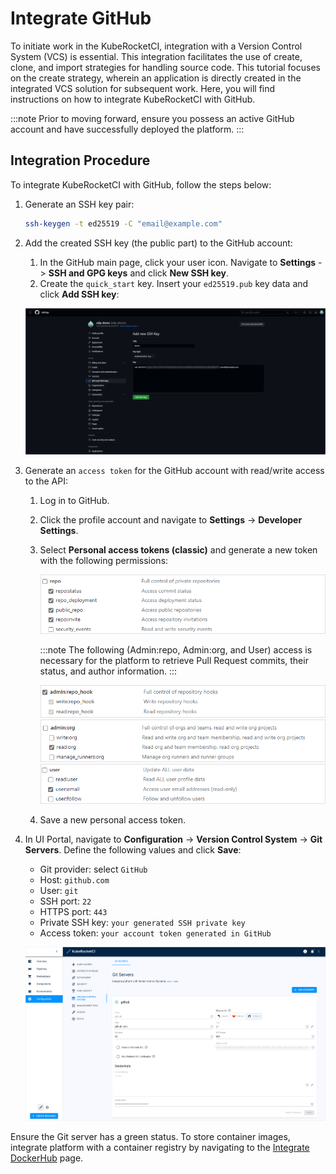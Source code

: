 # Integrate GitHub

<head>
  <link rel="canonical" href="https://docs.kuberocketci.io/docs/quick-start/integrate-github/" />
</head>

To initiate work in the KubeRocketCI, integration with a Version Control System (VCS) is essential. This integration facilitates the use of create, clone, and import strategies for handling source code.
This tutorial focuses on the create strategy, wherein an application is directly created in the integrated VCS solution for subsequent work. Here, you will find instructions on how to integrate KubeRocketCI with GitHub.

:::note
  Prior to moving forward, ensure you possess an active GitHub account and have successfully deployed the platform.
:::

## Integration Procedure

To integrate KubeRocketCI with GitHub, follow the steps below:

1. Generate an SSH key pair:

    ```bash
    ssh-keygen -t ed25519 -C "email@example.com"
    ```

2. Add the created SSH key (the public part) to the GitHub account:

    1. In the GitHub main page, click your user icon. Navigate to **Settings** -> **SSH and GPG keys** and click **New SSH key**.
    2. Create the `quick_start` key. Insert your `ed25519.pub` key data and click **Add SSH key**:

    ![Repo permission](../assets/quick-start/add_ssh_key.png "Repo permission")

3. Generate an `access token` for the GitHub account with read/write access to the API:

    1. Log in to GitHub.
    2. Click the profile account and navigate to **Settings** -> **Developer Settings**.
    3. Select **Personal access tokens (classic)** and generate a new token with the following permissions:

        ![Repo permission](../assets/operator-guide/github-scopes-1.png "Repo permission")

        :::note
          The following (Admin:repo, Admin:org, and User) access is necessary for the platform to retrieve Pull Request commits, their status, and author information.
        :::

        ![Admin:repo permission](../assets/operator-guide/github-scopes-2.png "Admin:repo permission")
        ![Admin:org permission](../assets/operator-guide/github-scopes-4.png "Admin:org permission")
        ![User permission](../assets/operator-guide/github-scopes-3.png "User permission")

    4. Save a new personal access token.

4. In UI Portal, navigate to **Configuration** -> **Version Control System** -> **Git Servers**. Define the following values and click **Save**:

    - Git provider: select `GitHub`
    - Host: `github.com`
    - User: `git`
    - SSH port: `22`
    - HTTPS port: `443`
    - Private SSH key: `your generated SSH private key`
    - Access token: `your account token generated in GitHub`

    ![Git Server configuration](../assets/quick-start/github_integration.png "Git Server configuration")

Ensure the Git server has a green status. To store container images, integrate platform with a container registry by navigating to the [Integrate DockerHub](./integrate-container-registry.md) page.
